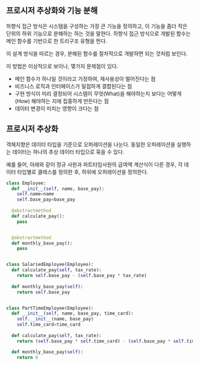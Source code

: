 ## 프로시저 추상화와 기능 분해 
하향식 접근 방식은 시스템을 구성하는 가장 큰 기능을 정의하고, 이 기능을 좀더 작은 단위의 하위 기능으로 분해하는 하는 것을 말한다.
하향식 접근 방식으로 개발된 함수는 메인 함수를 기반으로 한 트리구조 유형을 띈다.

이 설계 방식을 따르는 경우, 분해된 함수를 절차적으로 개발하면 되는 것처럼 보인다. 

이 방법은 이상적으로 보이나, 몇가지 문제점이 있다.

* 메인 함수가 하나일 것이라고 가정하여, 재사용성이 떨어진다는 점
* 비즈니스 로직과 인터페이스가 밀접하게 결합된다는 점
* 구현 방식이 미리 결정되어 시스템이 무엇(What)을 해야하는지 보다는 어떻게(How) 해야하는 지에 집중하게 만든다는 점
* 데이터 변경이 미치는 영향이 크다는 점


## 프로시저 추상화
객체지향은 데이터 타입을 기준으로 오퍼레이션을 나눈다. 
동일한 오퍼레이션을 실행하는 데이터는 하나의 추상 데이터 타입으로 묶을 수 있다.

예를 들어, 아래와 같이 정규 사원과 파트타임사원의 급여액 계산식이 다른 경우, 각 데이터 타입별로 클래스를 정의한 후, 하위에 오퍼레이션을 정의한다. 

```python
class Employee:
  def __init__(self, name, base_pay):
    self.name=name
    self.base_pay=base_pay
    
  @abstractmethod
  def calculate_pay():
    pass


  @abstractmethod
  def monthly_base_pay():
    pass


class SalariedEmployee(Employee):
  def calculate_pay(self, tax_rate):
    return self.base_pay - (self.base_pay * tax_rate)
    
  def monthly_base_pay(self):
    return self.base_pay


class PartTimeEmployee(Employee):
  def __init__(self, name, base_pay, time_card):
    self.__init__(name, base_pay)
    self.time_card=time_card
  
  def calculate_pay(self, tax_rate):
    return (self.base_pay * self.time_card) - (self.base_pay * self.time_card) * tax_rate

  def monthly_base_pay(self):
    return 0

```

